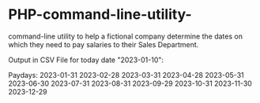 # PHP-command-line-utility-
command-line utility to help a fictional company determine the dates on which they need to pay salaries to their Sales Department. 

Output in CSV File for today date "2023-01-10":


Paydays:
2023-01-31
2023-02-28
2023-03-31
2023-04-28
2023-05-31
2023-06-30
2023-07-31
2023-08-31
2023-09-29
2023-10-31
2023-11-30
2023-12-29
